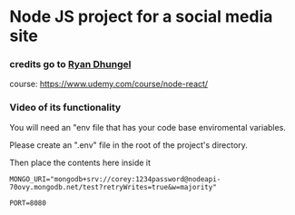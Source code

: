 # Node JS project for a social media site

### credits go to [Ryan Dhungel](https://github.com/kaloraat)
 course: https://www.udemy.com/course/node-react/
 
 ### Video of its functionality
 
 
You will need an "env file that has your code base enviromental variables.  


Please create an ".env" file in the root of the project's directory.

Then place the contents here inside it

```
MONGO_URI="mongodb+srv://corey:1234password@nodeapi-70ovy.mongodb.net/test?retryWrites=true&w=majority"

PORT=8080
```

